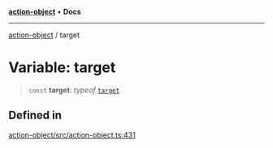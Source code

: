 [**action-object**](../README.md) • **Docs**

***

[action-object](../globals.md) / target

# Variable: target

> `const` **target**: *typeof* [`target`](target.md)

## Defined in

[action-object/src/action-object.ts:431](https://github.com/mksunny1/action-object/blob/d3b79ef45403db2af53250402a32918daa4abb39/src/action-object.ts#L431)

